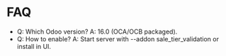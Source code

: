 # FAQ

- Q: Which Odoo version? A: 16.0 (OCA/OCB packaged).
- Q: How to enable? A: Start server with --addon sale_tier_validation or install in UI.

